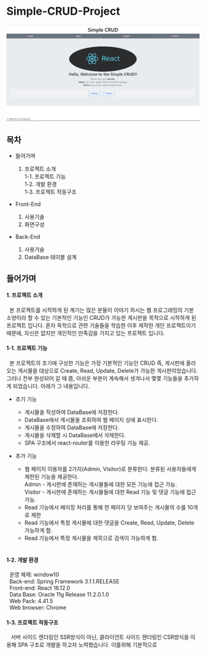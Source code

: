 # Simple-CRUD-Project
![mainPage](./images/mainPage.PNG)

## 목차
* 들어가며
  1. 프로젝트 소개  
    1-1. 프로젝트 기능   
    1-2. 개발 환경    
    1-3. 프로젝트 작동구조

* Front-End
  1. 사용기술
  2. 화면구성
* Back-End
  1. 사용기술
  2. DataBase 테이블 설계
  
## 들어가며
 #### 1. 프로젝트 소개
 
&nbsp;&nbsp;본 프로젝트를 시작하게 된 계기는 많은 분들이 이야기 하시는 웹 프로그래밍의 기본 소양이라 할 수 있는 기본적인 기능인 CRUD가 가능한 게시판을 목적으로 시작하게 된 프로젝트 입니다. 혼자 독학으로 관련 기술들을 학습한 이후 제작한 개인 프로젝트이기 때문에, 자신은 없지만 개인적인 만족감을 가지고 있는 프로젝트 입니다.
     
   #### 1-1. 프로젝트 기능
   
&nbsp;&nbsp;본 프로젝트의 초기에 구상한 기능은 가장 기본적인 기능인 CRUD 즉, 게시판에 올라오는 게시물을 대상으로 Create, Read, Update, Delete가 가능한 게시판이었습니다. 그러나 전부 완성되어 갈 때 쯤, 아쉬운 부분이 계속해서 생겨나서 몇몇 기능들을 추가하게 되었습니다. 아래가 그 내용입니다.
    
  * 초기 기능
    * 게시물을 작성하여 DataBase에 저장한다.
    * DataBase에서 게시물을 조회하여 웹 페이지 상에 표시한다.
    * 게시물을 수정하여 DataBase에 저장한다.
    * 게시물을 삭제할 시 DataBase에서 삭제한다.
    * SPA 구조에서 react-router를 이용한 라우팅 기능 제공.
    
  * 추가 기능
    * 웹 페이지 이용자를 2가지(Admin, Visitor)로 분류한다. 분류된 사용자들에게 제한된 기능을 제공한다.<br/>
     Admin - 게시판에 존재하는 게시물들에 대한 모든 기능에 접근 가능.<br/>
     Visitor - 게시판에 존재하는 게시물들에 대한 Read 기능 및 댓글 기능에 접근 가능.
    * Read 기능에서 페이징 처리를 통해 한 페이지 당 보여주는 게시물의 수를 10개로 제한
    * Read 기능에서 특정 게시물에 대한 댓글을 Create, Read, Update, Delete 가능하게 함.
    * Read 기능에서 특정 게시물을 제목으로 검색이 가능하게 함.<br/><br/>
    
   #### 1-2. 개발 환경
    
  &nbsp;&nbsp;운영 체제: window10<br/>
  &nbsp;&nbsp;Back-end: Spring Framework 3.1.1.RELEASE<br/>
  &nbsp;&nbsp;Front-end: React 16.12.0<br/>
  &nbsp;&nbsp;Data Base: Oracle 11g Release 11.2.0.1.0<br/>
  &nbsp;&nbsp;Web Pack: 4.41.5<br/>
  &nbsp;&nbsp;Web browser: Chrome<br/>
    
   #### 1-3. 프로젝트 작동구조
    
   &nbsp;&nbsp; 서버 사이드 렌더링인 SSR방식이 아닌, 클라이언트 사이드 렌더링인 CSR방식을 이용해 SPA 구조로 개발을 하고자 노력했습니다. 이를위해 기본적으로  
    




